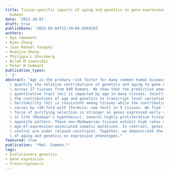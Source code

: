```yaml
---
title: Tissue-specific impacts of aging and genetics on gene expression patterns in
  humans
date: '2022-10-01'
draft: true
publishDate: '2025-03-04T23:39:04.650318Z'
authors:
- Ryo Yamamoto
- Ryan Chung
- Juan Manuel Vazquez
- Huanjie Sheng
- Philippa L Steinberg
- Nilah M Ioannidis
- Peter H Sudmant
publication_types:
- '2'
abstract: "Age is the primary risk factor for many common human diseases. Here, we\
  \ quantify the relative contributions of genetics and aging to gene expression patterns\
  \ across 27 tissues from 948 humans. We show that the predictive power of expression\
  \ quantitative trait loci is impacted by age in many tissues. Jointly modelling\
  \ the contributions of age and genetics to transcript level variation we find expression\
  \ heritability (h2) is consistent among tissues while the contribution of aging\
  \ varies by >20-fold with [Formula: see text] in 5 tissues. We find that while the\
  \ force of purifying selection is stronger on genes expressed early versus late\
  \ in life (Medawar's hypothesis), several highly proliferative tissues exhibit the\
  \ opposite pattern. These non-Medawarian tissues exhibit high rates of cancer and\
  \ age-of-expression-associated somatic mutations. In contrast, genes under genetic\
  \ control are under relaxed constraint. Together, we demonstrate the distinct roles\
  \ of aging and genetics on expression phenotypes."
featured: true
publication: '*Nat. Commun.*'
tags:
- Evolutionary genetics
- Gene expression
- Transcriptomics
---
```


